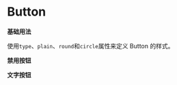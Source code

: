 # Button

**基础用法**

使用`type`、`plain`、`round`和`circle`属性来定义 Button 的样式。
<code src="../../example/Button/baise.tsx"></code>

**禁用按钮**

<code src="../../example/Button/disabled.tsx"></code>

**文字按钮**

<code src="../../example/Button/text.tsx"></code>
